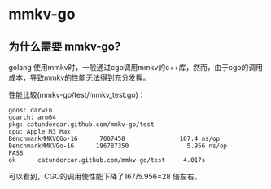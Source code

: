 # mmkv-go

## 为什么需要 mmkv-go?
golang 使用mmkv时，一般通过cgo调用mmkv的c++库，然而，由于cgo的调用成本，导致mmkv的性能无法得到充分发挥。

性能比较(mmkv-go/test/mmkv_test.go)：
``` 
goos: darwin
goarch: arm64
pkg: catundercar.github.com/mmkv-go/test
cpu: Apple M3 Max
BenchmarkMMKVCGo-16      7007458               167.4 ns/op
BenchmarkMMKVGo-16      196787350                5.956 ns/op
PASS
ok      catundercar.github.com/mmkv-go/test     4.017s
```
可以看到，CGO的调用使性能下降了167/5.956=28 倍左右。


